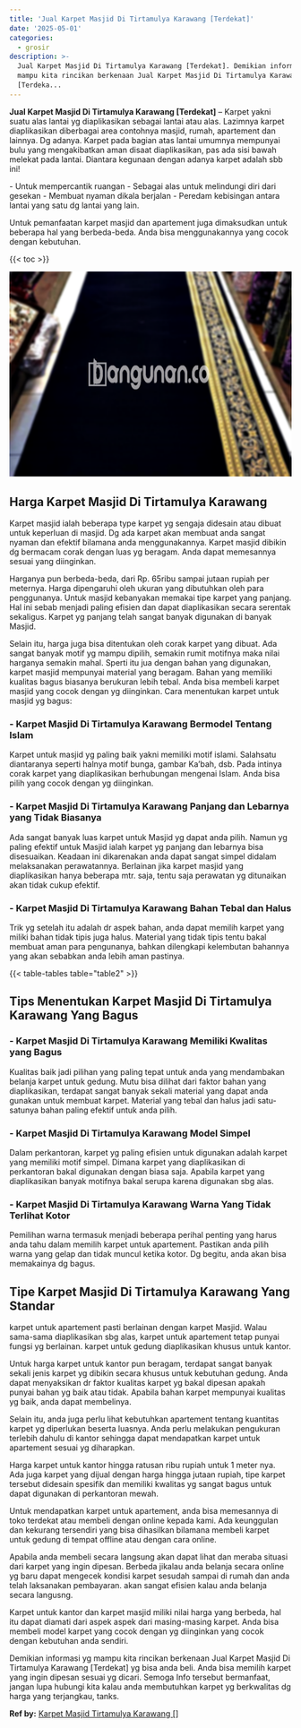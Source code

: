 ```yaml
---
title: 'Jual Karpet Masjid Di Tirtamulya Karawang [Terdekat]'
date: '2025-05-01'
categories:
  - grosir
description: >-
  Jual Karpet Masjid Di Tirtamulya Karawang [Terdekat]. Demikian informasi yg
  mampu kita rincikan berkenaan Jual Karpet Masjid Di Tirtamulya Karawang
  [Terdeka...
---
```


**Jual Karpet Masjid Di Tirtamulya Karawang \[Terdekat\]** – Karpet yakni suatu alas lantai yg diaplikasikan sebagai lantai atau alas. Lazimnya karpet diaplikasikan diberbagai area contohnya masjid, rumah, apartement dan lainnya. Dg adanya. Karpet pada bagian atas lantai umumnya mempunyai bulu yang mengakibatkan aman disaat diaplikasikan, pas ada sisi bawah melekat pada lantai. Diantara kegunaan dengan adanya karpet adalah sbb ini!

\- Untuk mempercantik ruangan - Sebagai alas untuk melindungi diri dari gesekan - Membuat nyaman dikala berjalan - Peredam kebisingan antara lantai yang satu dg lantai yang lain.

Untuk pemanfaatan karpet masjid dan apartement juga dimaksudkan untuk beberapa hal yang berbeda-beda. Anda bisa menggunakannya yang cocok dengan kebutuhan.

{{< toc >}}

![Jual Karpet Masjid Di Tirtamulya Karawang [Terdekat]](/images/grosir-karpet-murah-78.png)

## Harga Karpet Masjid Di Tirtamulya Karawang

Karpet masjid ialah beberapa type karpet yg sengaja didesain atau dibuat untuk keperluan di masjid. Dg ada karpet akan membuat anda sangat nyaman dan efektif bilamana anda menggunakannya. Karpet masjid dibikin dg bermacam corak dengan luas yg beragam. Anda dapat memesannya sesuai yang diinginkan.

Harganya pun berbeda-beda, dari Rp. 65ribu sampai jutaan rupiah per meternya. Harga dipengaruhi oleh ukuran yang dibutuhkan oleh para penggunanya. Untuk masjid kebanyakan memakai tipe karpet yang panjang. Hal ini sebab menjadi paling efisien dan dapat diaplikasikan secara serentak sekaligus. Karpet yg panjang telah sangat banyak digunakan di banyak Masjid.

Selain itu, harga juga bisa ditentukan oleh corak karpet yang dibuat. Ada sangat banyak motif yg mampu dipilih, semakin rumit motifnya maka nilai harganya semakin mahal. Sperti itu jua dengan bahan yang digunakan, karpet masjid mempunyai material yang beragam. Bahan yang memiliki kualitas bagus biasanya berukuran lebih tebal. Anda bisa membeli karpet masjid yang cocok dengan yg diinginkan. Cara menentukan karpet untuk masjid yg bagus:

### \- Karpet Masjid Di Tirtamulya Karawang Bermodel Tentang Islam

Karpet untuk masjid yg paling baik yakni memiliki motif islami. Salahsatu diantaranya seperti halnya motif bunga, gambar Ka’bah, dsb. Pada intinya corak karpet yang diaplikasikan berhubungan mengenai Islam. Anda bisa pilih yang cocok dengan yg diinginkan.

### \- Karpet Masjid Di Tirtamulya Karawang Panjang dan Lebarnya yang Tidak Biasanya

Ada sangat banyak luas karpet untuk Masjid yg dapat anda pilih. Namun yg paling efektif untuk Masjid ialah karpet yg panjang dan lebarnya bisa disesuaikan. Keadaan ini dikarenakan anda dapat sangat simpel didalam melaksanakan perawatannya. Berlainan jika karpet masjid yang diaplikasikan hanya beberapa mtr. saja, tentu saja perawatan yg ditunaikan akan tidak cukup efektif.

### \- Karpet Masjid Di Tirtamulya Karawang Bahan Tebal dan Halus

Trik yg setelah itu adalah dr aspek bahan, anda dapat memilih karpet yang miliki bahan tidak tipis juga halus. Material yang tidak tipis tentu bakal membuat aman para pengunanya, bahkan dilengkapi kelembutan bahannya yang akan sebabkan anda lebih aman pastinya.

{{< table-tables table="table2" >}}

## Tips Menentukan Karpet Masjid Di Tirtamulya Karawang Yang Bagus

### \- Karpet Masjid Di Tirtamulya Karawang Memiliki Kwalitas yang Bagus

Kualitas baik jadi pilihan yang paling tepat untuk anda yang mendambakan belanja karpet untuk gedung. Mutu bisa dilihat dari faktor bahan yang diaplikasikan, terdapat sangat banyak sekali material yang dapat anda gunakan untuk membuat karpet. Material yang tebal dan halus jadi satu-satunya bahan paling efektif untuk anda pilih.

### \- Karpet Masjid Di Tirtamulya Karawang Model Simpel

Dalam perkantoran, karpet yg paling efisien untuk digunakan adalah karpet yang memiliki motif simpel. Dimana karpet yang diaplikasikan di perkantoran bakal digunakan dengan biasa saja. Apabila karpet yang diaplikasikan banyak motifnya bakal serupa karena digunakan sbg alas.

### \- Karpet Masjid Di Tirtamulya Karawang Warna Yang Tidak Terlihat Kotor

Pemilihan warna termasuk menjadi beberapa perihal penting yang harus anda tahu dalam memilih karpet untuk apartement. Pastikan anda pilih warna yang gelap dan tidak muncul ketika kotor. Dg begitu, anda akan bisa memakainya dg bagus.

## Tipe Karpet Masjid Di Tirtamulya Karawang Yang Standar

karpet untuk apartement pasti berlainan dengan karpet Masjid. Walau sama-sama diaplikasikan sbg alas, karpet untuk apartement tetap punyai fungsi yg berlainan. karpet untuk gedung diaplikasikan khusus untuk kantor.

Untuk harga karpet untuk kantor pun beragam, terdapat sangat banyak sekali jenis karpet yg dibikin secara khusus untuk kebutuhan gedung. Anda dapat menyaksikan dr faktor kualitas karpet yg bakal dipesan apakah punyai bahan yg baik atau tidak. Apabila bahan karpet mempunyai kualitas yg baik, anda dapat membelinya.

Selain itu, anda juga perlu lihat kebutuhkan apartement tentang kuantitas karpet yg diperlukan beserta luasnya. Anda perlu melakukan pengukuran terlebih dahulu di kantor sehingga dapat mendapatkan karpet untuk apartement sesuai yg diharapkan.

Harga karpet untuk kantor hingga ratusan ribu rupiah untuk 1 meter nya. Ada juga karpet yang dijual dengan harga hingga jutaan rupiah, tipe karpet tersebut didesain spesifik dan memiliki kwalitas yg sangat bagus untuk dapat digunakan di perkantoran mewah.

Untuk mendapatkan karpet untuk apartement, anda bisa memesannya di toko terdekat atau membeli dengan online kepada kami. Ada keunggulan dan kekurang tersendiri yang bisa dihasilkan bilamana membeli karpet untuk gedung di tempat offline atau dengan cara online.

Apabila anda membeli secara langsung akan dapat lihat dan meraba situasi dari karpet yang ingin dipesan. Berbeda jikalau anda belanja secara online yg baru dapat mengecek kondisi karpet sesudah sampai di rumah dan anda telah laksanakan pembayaran. akan sangat efisien kalau anda belanja secara langusng.

Karpet untuk kantor dan karpet masjid miliki nilai harga yang berbeda, hal itu dapat diamati dari aspek aspek dari masing-masing karpet. Anda bisa membeli model karpet yang cocok dengan yg diinginkan yang cocok dengan kebutuhan anda sendiri.

Demikian informasi yg mampu kita rincikan berkenaan Jual Karpet Masjid Di Tirtamulya Karawang \[Terdekat\] yg bisa anda beli. Anda bisa memilih karpet yang ingin dipesan sesuai yg dicari. Semoga Info tersebut bermanfaat, jangan lupa hubungi kita kalau anda membutuhkan karpet yg berkwalitas dg harga yang terjangkau, tanks.

**Ref by:**  [Karpet Masjid Tirtamulya Karawang []](https://id.wikipedia.org/wiki/Karpet)
